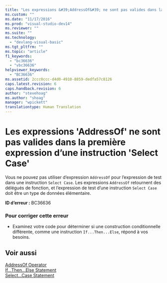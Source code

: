 ```yaml
---
title: "Les expressions &#39;AddressOf&#39; ne sont pas valides dans la premi&#232;re expression d’une instruction &#39;Select Case&#39; | Microsoft Docs"
ms.custom: ""
ms.date: "11/17/2016"
ms.prod: "visual-studio-dev14"
ms.reviewer: ""
ms.suite: ""
ms.technology: 
  - "devlang-visual-basic"
ms.tgt_pltfrm: ""
ms.topic: "article"
f1_keywords: 
  - "bc36636"
  - "vbc36636"
helpviewer_keywords: 
  - "BC36636"
ms.assetid: 2ccc0ccc-d4d0-4910-8859-dedfa57c8126
caps.latest.revision: 6
caps.handback.revision: 6
author: "stevehoag"
ms.author: "shoag"
manager: "wpickett"
translationtype: Human Translation
---
```

# Les expressions &#39;AddressOf&#39; ne sont pas valides dans la premi&#232;re expression d’une instruction &#39;Select Case&#39;
Vous ne pouvez pas utiliser d’expression `AddressOf` pour l’expression de test dans une instruction `Select Case`. Les expressions `AddressOf` retournent des délégués de fonction, et l’expression de test d’une instruction `Select Case` doit être un type de données élémentaire.  
  
 **ID d’erreur :** BC36636  
  
### Pour corriger cette erreur  
  
-   Examinez votre code pour déterminer si une construction conditionnelle différente, comme une instruction `If...Then...Else`, répond à vos besoins.  
  
## Voir aussi  
 [AddressOf Operator](../../visual-basic/language-reference/operators/addressof-operator.md)   
 [If...Then...Else Statement](../../visual-basic/language-reference/statements/if-then-else-statement.md)   
 [Select...Case Statement](../../visual-basic/language-reference/statements/select-case-statement.md)